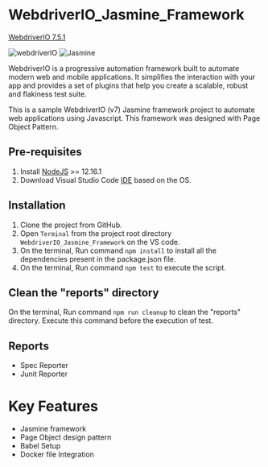 # WebdriverIO_Jasmine_Framework
[WebdriverIO 7.5.1](http://webdriver.io/)

![webdriverIO](https://user-images.githubusercontent.com/48508827/117580229-ac1d5d80-b114-11eb-8a0a-89ae0c9a031b.png)
![Jasmine](https://user-images.githubusercontent.com/48508827/117580298-f272bc80-b114-11eb-8e10-3e4e2c6c1fa9.png)

WebdriverIO is a progressive automation framework built to automate modern web and mobile applications. It simplifies the interaction with your app and provides a set of plugins that help you create a scalable, robust and flakiness test suite.

This is a sample WebdriverIO (v7) Jasmine framework project to automate web applications using Javascript. This framework was designed with Page Object Pattern.

## Pre-requisites
1. Install [NodeJS](https://nodejs.org/en/download/) >= 12.16.1
2. Download Visual Studio Code [IDE](https://code.visualstudio.com/download) based on the OS.

## Installation
1. Clone the project from GitHub. 
2. Open `Terminal` from the project root directory `WebdriverIO_Jasmine_Framework`  on the VS code.
3. On the terminal, Run command `npm install` to install all the dependencies present in the package.json file.
4. On the terminal, Run command `npm test` to execute the script.

## Clean the "reports" directory
On the terminal, Run command `npm run cleanup` to clean the "reports" directory. Execute this command before the execution of test.

## Reports
- Spec Reporter
- Junit Reporter

# Key Features
- Jasmine framework
- Page Object design pattern
- Babel Setup
- Docker file Integration
